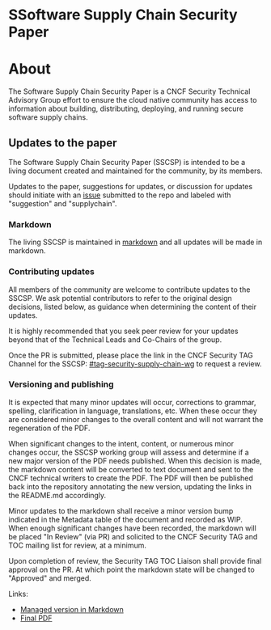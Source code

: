 SSoftware Supply Chain Security Paper
==========================================

# About

The Software Supply Chain Security Paper is a CNCF Security Technical Advisory Group effort 
to ensure the cloud native community has access to information about building, 
distributing, deploying, and running secure software supply chains.

## Updates to the paper 

The Software Supply Chain Security Paper (SSCSP) is intended to be a living 
document created and maintained for the community, by its members.  

Updates to the paper, suggestions for updates, or discussion for updates
should initiate with an [issue](https://github.com/cncf/tag-security/issues) submitted to the repo and labeled with
"suggestion" and "supplychain".

### Markdown 

The living SSCSP is maintained in [markdown](https://github.com/cncf/tag-security/blob/master/supply-chain-security/sscsp.md) and all updates will be made in
 markdown.  

### Contributing updates 

All members of the community are welcome to contribute updates to the SSCSP.
We ask potential contributors to refer to the original design decisions, 
listed below, as guidance when determining the content of their updates.

It is highly recommended that you seek peer review for your updates beyond that
of the Technical Leads and Co-Chairs of the group.

Once the PR is submitted, please place the link in the CNCF Security TAG Channel
for the SSCSP: [#tag-security-supply-chain-wg](https://cloud-native.slack.com/archives/C01KL0B4LKC) to request a review.

### Versioning and publishing 

It is expected that many minor updates will occur, corrections to grammar, 
spelling, clarification in language, translations, etc.  When these occur 
they are considered minor changes to the overall content and will not warrant
 the regeneration of the PDF.

When significant changes to the intent, content, or numerous minor changes
occur, the SSCSP working group will assess and determine if a new major version
of the PDF needs published.  When this decision is made, the markdown content
will be converted to text document and sent to the CNCF technical writers to
create the PDF.  The PDF will then be published back into the repository
annotating the new version, updating the links in the README.md accordingly.

Minor updates to the markdown shall receive a minor version bump indicated in the
Metadata table of the document and recorded as WIP.  When enough significant
changes have been recorded, the markdown will be placed "In Review" (via PR) and
solicited to the CNCF Security TAG and TOC mailing list for review, at a minimum.

Upon completion of review, the Security TAG TOC Liaison shall provide final
approval on the PR.  At which point the markdown state will be changed to
"Approved" and merged. 


Links:
* [Managed version in  Markdown](https://github.com/cncf/tag-security/blob/master/supply-chain-security/supply-chain-security-paper/software-supply-chain-security-whitepaper.md)
* [Final PDF](https://github.com/cncf/tag-security/blob/master/supply-chain-security/supply-chain-security-paper/CNCF_SSCP_v1.pdf)